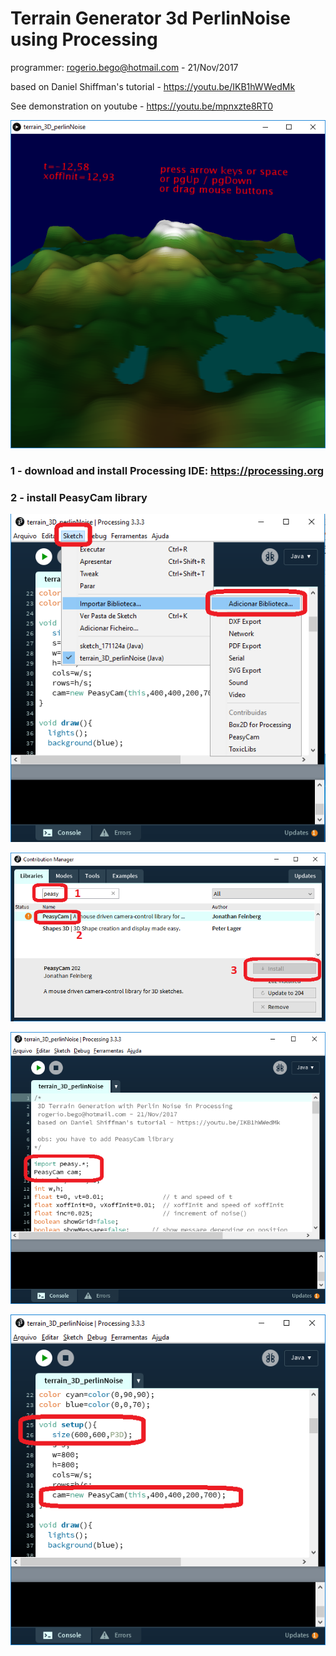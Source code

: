 # Terrain Generator 3d PerlinNoise using Processing

 programmer: rogerio.bego@hotmail.com - 21/Nov/2017
 
 based on Daniel Shiffman's tutorial - https://youtu.be/IKB1hWWedMk
 
 See demonstration on youtube - https://youtu.be/mpnxzte8RT0

![5 - ](./img/terrain_3d_perlinNoise_04.png)


### 1 - download and install Processing IDE:  https://processing.org


### 2 - install PeasyCam library

![1 - ](./img/terrain_3d_perlinNoise_00.png)

![2 - ](./img/terrain_3d_perlinNoise_01.png)

![3 - ](./img/terrain_3d_perlinNoise_02.png)

![4 - ](./img/terrain_3d_perlinNoise_03.png)



 
 
 
